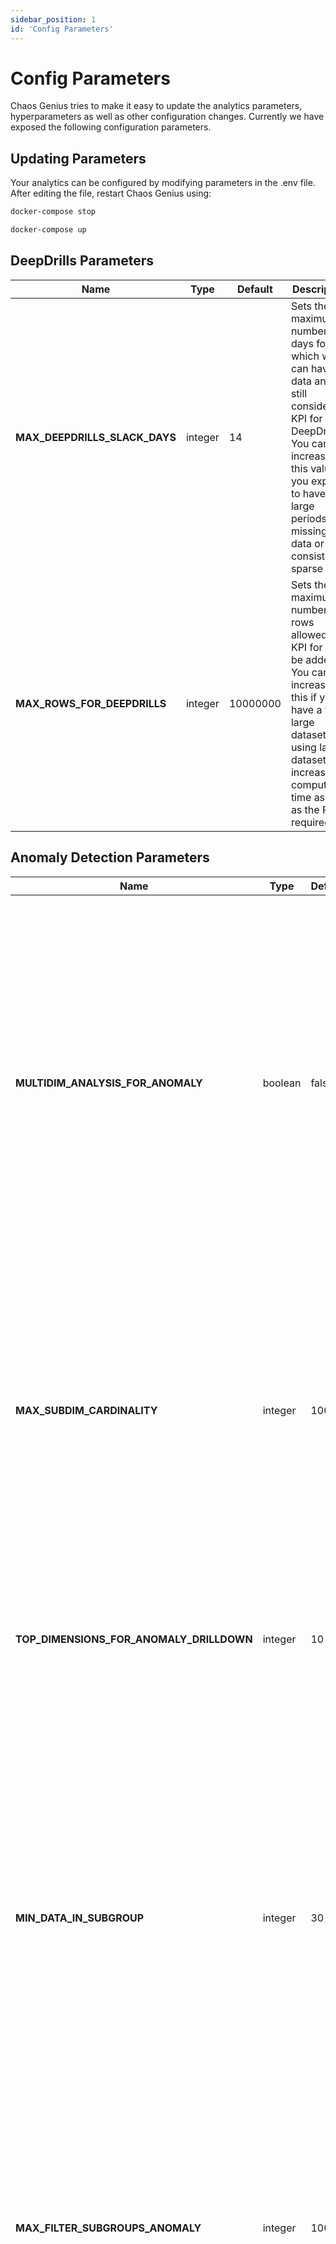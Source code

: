 ```yaml
---
sidebar_position: 1
id: 'Config Parameters'
---
```


# Config Parameters

Chaos Genius tries to make it easy to update the analytics parameters, hyperparameters as well as other configuration changes. Currently we have exposed the following configuration parameters. 

## Updating Parameters

Your analytics can be configured by modifying parameters in the .env file. After editing the file, restart Chaos Genius using:  

```bash
docker-compose stop

docker-compose up
```

## DeepDrills Parameters

| Name | Type | Default | Description |
| --- | --- | --- | --- |
| **MAX_DEEPDRILLS_SLACK_DAYS** | integer | 14 | Sets the maximum number of days for which we can have no data and still consider the KPI for DeepDrills. You can increase this value if you expect to have large periods of missing data or have consistently sparse data. |
| **MAX_ROWS_FOR_DEEPDRILLS** | integer | 10000000 | Sets the maximum number of rows allowed in a KPI for it to be added. You can increase this if you have a very large dataset. But using large datasets will increase the computation time as well as the RAM required. |

## Anomaly Detection Parameters

| Name | Type | Default | Description |
| --- | --- | --- | --- |
| **MULTIDIM_ANALYSIS_FOR_ANOMALY** | boolean | false | Enables the generation of multi-dimensional subgroups. For example, if we have 2 dimensions like `Country` and `Day of Week`, with this disabled we get subgroups like `Country = India`, `Day of Week = Monday` etc, but enabling this gives us subgroups like `Country = India and Day of Week = Monday`, `Country = US and Day of Week = Monday` etc. |
| **MAX_SUBDIM_CARDINALITY** | integer | 100 | Sets the maximum number of unique values allowed in a dimension. If a dimension exceeds this, it will not be considered during the analysis. If you have dimensions with high cardinalities, you can increase this value. |
| **TOP_DIMENSIONS_FOR_ANOMALY_DRILLDOWN** | integer | 10 | Sets the maximum number of sub-dimensions shown in the Anomaly Drill Downs. Increase this value to show more sub-dimensions in the UI. |
| **MIN_DATA_IN_SUBGROUP** | integer | 30 | We look at subgroups which are statistically significant in different ways. One of the ways we do this is by checking the minimum population in a subgroup. If you are dealing with sparse or small data, you should decrease this number. And if you want to ignore smaller populations, you can increase this value. |
| **MAX_FILTER_SUBGROUPS_ANOMALY** | integer | 100 | Sets the maximum number of subgroups considered for Anomaly Detection. To consider more subgroups for analysis, you can increase this value. But increase this will lead to longer computation time. |
| **MAX_ANOMALY_SLACK_DAYS** | integer | 14 | Sets the maximum number of days for which we can have no data and still consider the KPI for Anomaly Detection. You can increase this value if you expect to have large periods of missing data or have consistently sparse data. |

